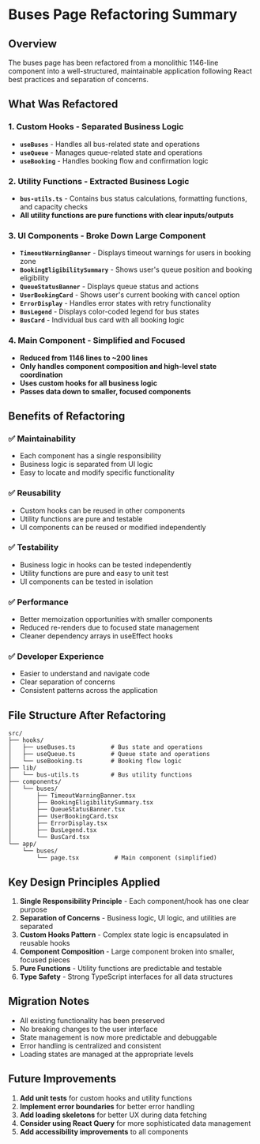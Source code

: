 # Buses Page Refactoring Summary

## Overview
The buses page has been refactored from a monolithic 1146-line component into a well-structured, maintainable application following React best practices and separation of concerns.

## What Was Refactored

### 1. **Custom Hooks** - Separated Business Logic
- **`useBuses`** - Handles all bus-related state and operations
- **`useQueue`** - Manages queue-related state and operations  
- **`useBooking`** - Handles booking flow and confirmation logic

### 2. **Utility Functions** - Extracted Business Logic
- **`bus-utils.ts`** - Contains bus status calculations, formatting functions, and capacity checks
- **All utility functions are pure functions with clear inputs/outputs**

### 3. **UI Components** - Broke Down Large Component
- **`TimeoutWarningBanner`** - Displays timeout warnings for users in booking zone
- **`BookingEligibilitySummary`** - Shows user's queue position and booking eligibility
- **`QueueStatusBanner`** - Displays queue status and actions
- **`UserBookingCard`** - Shows user's current booking with cancel option
- **`ErrorDisplay`** - Handles error states with retry functionality
- **`BusLegend`** - Displays color-coded legend for bus states
- **`BusCard`** - Individual bus card with all booking logic

### 4. **Main Component** - Simplified and Focused
- **Reduced from 1146 lines to ~200 lines**
- **Only handles component composition and high-level state coordination**
- **Uses custom hooks for all business logic**
- **Passes data down to smaller, focused components**

## Benefits of Refactoring

### ✅ **Maintainability**
- Each component has a single responsibility
- Business logic is separated from UI logic
- Easy to locate and modify specific functionality

### ✅ **Reusability**
- Custom hooks can be reused in other components
- Utility functions are pure and testable
- UI components can be reused or modified independently

### ✅ **Testability**
- Business logic in hooks can be tested independently
- Utility functions are pure and easy to unit test
- UI components can be tested in isolation

### ✅ **Performance**
- Better memoization opportunities with smaller components
- Reduced re-renders due to focused state management
- Cleaner dependency arrays in useEffect hooks

### ✅ **Developer Experience**
- Easier to understand and navigate code
- Clear separation of concerns
- Consistent patterns across the application

## File Structure After Refactoring

```
src/
├── hooks/
│   ├── useBuses.ts          # Bus state and operations
│   ├── useQueue.ts          # Queue state and operations
│   └── useBooking.ts        # Booking flow logic
├── lib/
│   └── bus-utils.ts         # Bus utility functions
├── components/
│   └── buses/
│       ├── TimeoutWarningBanner.tsx
│       ├── BookingEligibilitySummary.tsx
│       ├── QueueStatusBanner.tsx
│       ├── UserBookingCard.tsx
│       ├── ErrorDisplay.tsx
│       ├── BusLegend.tsx
│       └── BusCard.tsx
└── app/
    └── buses/
        └── page.tsx          # Main component (simplified)
```

## Key Design Principles Applied

1. **Single Responsibility Principle** - Each component/hook has one clear purpose
2. **Separation of Concerns** - Business logic, UI logic, and utilities are separated
3. **Custom Hooks Pattern** - Complex state logic is encapsulated in reusable hooks
4. **Component Composition** - Large component broken into smaller, focused pieces
5. **Pure Functions** - Utility functions are predictable and testable
6. **Type Safety** - Strong TypeScript interfaces for all data structures

## Migration Notes

- All existing functionality has been preserved
- No breaking changes to the user interface
- State management is now more predictable and debuggable
- Error handling is centralized and consistent
- Loading states are managed at the appropriate levels

## Future Improvements

1. **Add unit tests** for custom hooks and utility functions
2. **Implement error boundaries** for better error handling
3. **Add loading skeletons** for better UX during data fetching
4. **Consider using React Query** for more sophisticated data management
5. **Add accessibility improvements** to all components

